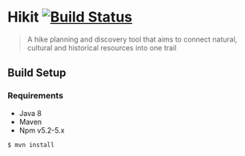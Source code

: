 # Hikit [![Build Status](https://travis-ci.com/loreV/hikit.svg?token=poHDkeMHMhAtyZHWqhvU&branch=master)](https://travis-ci.com/loreV/hikit)
> A hike planning and discovery tool that aims to connect natural, cultural and historical resources into one trail

## Build Setup

### Requirements
- Java 8
- Maven
- Npm v5.2-5.x

```bash
$ mvn install
```

